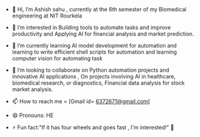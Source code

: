 - 👋 Hi, I’m Ashish sahu , currently at the 6th semester of my Biomedical engineering at NIT Rourkela
- 👀 I’m interested  in Building tools to automate tasks and improve  productivity and  Applying AI for financial analysis and  market prediction.
- 🌱 I’m currently learning  AI model development for automation  and learning to write efficient shell scripts  for automation and learning  computer vision for automating task

- 💞️ I’m looking to collaborate on Python automation projects and innovative  AI applications , On projects involving AI in healthcare, biomedical research, or  diagnostics, Financial data analysis for stock market analysis.


- 📫 How to reach me = [Gmail id= 6372671@gmail.com] 
- 😄 Pronouns: HE
- ⚡ Fun fact:"If it has four wheels and goes fast , I'm interested!"  🚗

<!---
Ashish-s2/Ashish-s2 is a ✨ special ✨  repository  because its `README.md`  (this file) appears on your GitHub profile.
You can click the Preview link to take a look at your changes.
--->
